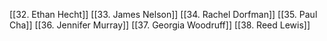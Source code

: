 [[32. Ethan Hecht]] [[33. James Nelson]] [[34. Rachel Dorfman]] [[35. Paul Cha]] [[36. Jennifer Murray]] [[37. Georgia Woodruff]] [[38. Reed Lewis]]